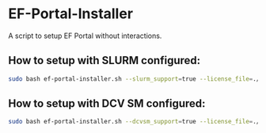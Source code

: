 # EF-Portal-Installer

A script to setup EF Portal without interactions.

## How to setup with SLURM configured:

```bash
sudo bash ef-portal-installer.sh --slurm_support=true --license_file=./license.ef
```

## How to setup with DCV SM configured:

```bash
sudo bash ef-portal-installer.sh --dcvsm_support=true --license_file=./license.ef
```
